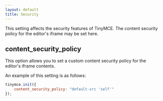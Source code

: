 ```yaml
---
layout: default
title: Security
---
```


This setting affects the security features of TinyMCE. The content security policy for the editor's iframe may be set here.

## content_security_policy

This option allows you to set a custom content security policy for the editor's iframe contents.

An example of this setting is as follows:

```js
tinymce.init({
    content_security_policy: "default-src 'self'"
});
```

